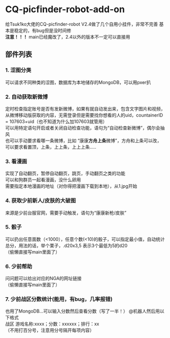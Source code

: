 # CQ-picfinder-robot-add-on

给Tsuk1ko大佬的CQ-picfinder-robot V2.4做了几个自用小挂件，非常不完善
基本是稳定的，有bug但是没时间修  
**注意！！！** main已经魔改了，2.4以外的版本不一定可以直接用


## 部件列表  

### 1. 涩图分类  
可以请求不同种类的涩图，数据库为本地储存的MongoDB，可以用pxer扒

### 2. 自动获取新微博  
定时检查指定账号是否有发新微博，如果有就自动发出来，包含文字图片和视频，  
从微博移动版获取的内容，无需登录但是需要找你想看的人的uid，countainerID = 107603+uid（也不知道为什么加107603就管用）  
可以用特定语句开启或者关闭自动检查功能，语句为“自动检查新微博”，偶尔会抽风  
也可以手动要求看哪一条微博，比如 “康康**方舟上条**微博”，方舟和上条可以改，可以要求看置顶，上条，上上条，上上上条.....

### 3. 看漫画  
实现了自动翻页，暂停自动翻页，跳页，手动翻页之类的功能  
可以和狗群员一起看漫画，没什么卵用  
需要指定本地漫画的地址（对你得把漫画下载到本地），从1.jpg开始

### 4. 获取少前新人/皮肤的大破图  
来源是少前台服官网，需要手动触发，语句为“康康新枪/皮肤”

### 5. 骰子  
可以扔出任意面数（<1000），任意个数(<10)的骰子，可以指定最小值，自动统计总分，用法的话，举个栗子，.d20x3,5 表示3个最低为5的d20  
（偷懒直接写main里面了）

### 6. 少前帮助  
问问题可以给出对应的NGA的网址链接  
（偷懒直接写main里面了）

### 7. 少前战区分数统计(能用，有bug，几率报错)  
也用了MongoDB...可以输入分数然后查看分数（写了一半！）
@机器人然后用以下格式  
战区 游戏名称:xxxx；分数：xxxxxx；排行：xx  
（不用打百分号，注意用分号隔开每项内容）
